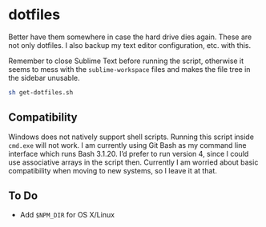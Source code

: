 # dotfiles

Better have them somewhere in case the hard drive dies again. These are not only dotfiles. I also backup my text editor configuration, etc. with this.

Remember to close Sublime Text before running the script, otherwise it seems to mess with the `sublime-workspace` files and makes the file tree in the sidebar unusable.

```bash
sh get-dotfiles.sh
```

## Compatibility

Windows does not natively support shell scripts. Running this script inside `cmd.exe` will not work. I am currently using Git Bash as my command line interface which runs Bash 3.1.20. I’d prefer to run version 4, since I could use associative arrays in the script then. Currently I am worried about basic compatibility when moving to new systems, so I leave it at that.

## To Do

- Add `$NPM_DIR` for OS X/Linux
